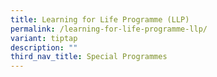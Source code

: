 ```yaml
---
title: Learning for Life Programme (LLP)
permalink: /learning-for-life-programme-llp/
variant: tiptap
description: ""
third_nav_title: Special Programmes
---
```

